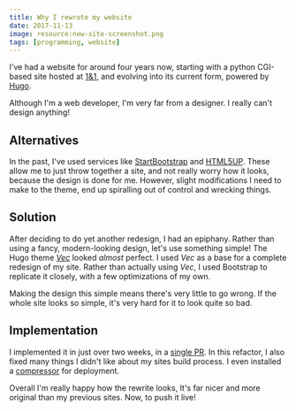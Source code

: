 ```yaml
---
title: Why I rewrote my website
date: 2017-11-13
image: resource:new-site-screenshot.png
tags: [programming, website]
---
```


I've had a website for around four years now, starting with a python CGI-based site hosted at [1&1](https://www.1and1.co.uk/), and evolving into its current form, powered by [Hugo](https://gohugo.io/).

Although I'm a web developer, I'm very far from a designer. I really can't design anything!

## Alternatives
In the past, I've used services like [StartBootstrap](https://startbootstrap.com/) and [HTML5UP](https://html5up.net/). These allow me to just throw together a site, and not really worry how it looks, because the design is done for me. However, slight modifications I need to make to the theme, end up spiralling out of control and wrecking things.

## Solution
After deciding to do yet another redesign, I had an epiphany. Rather than using a fancy, modern-looking design, let's use something simple! The Hugo theme [_Vec_](https://themes.gohugo.io/hugo-theme-vec/) looked _almost_ perfect. I used _Vec_ as a base for a complete redesign of my site. Rather than actually using _Vec_, I used Bootstrap to replicate it closely, with a few optimizations of my own.

Making the design this simple means there's very little to go wrong. If the whole site looks so simple, it's very hard for it to look quite so bad.

## Implementation
I implemented it in just over two weeks, in a [single PR](https://github.com/RealOrangeOne/theorangeone.net/pull/1). In this refactor, I also fixed many things I didn't like about my sites build process. I even installed a [compressor](https://github.com/gschier/speedpack) for deployment.

Overall I'm really happy how the rewrite looks, It's far nicer and more original than my previous sites. Now, to push it live!
